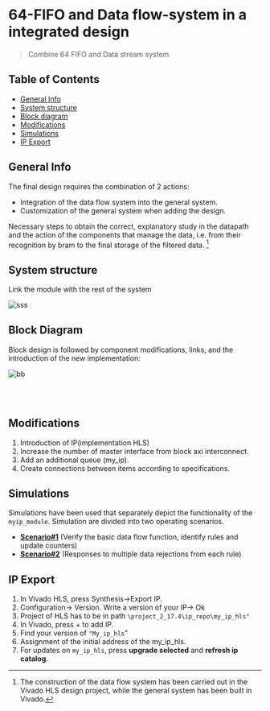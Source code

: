 # 64-FIFO and Data flow-system in a integrated design
>  Combine 64 FIFO and Data stream system

## Table of Contents
* [General Info](#general-info)
* [System structure](#rsoc-structure)
* [Block diagram](#block-diagram)
* [Modifications](#modifications)
* [Simulations](#simulations)
* [IP Export](#ip-export)

## General Info
The final design requires the combination of 2 actions:
* Integration of the data flow system into the general system.
* Customization of the general system when adding the design.

Necessary steps to obtain the correct, explanatory study in the datapath and the action of the components that manage the data, i.e. from their recognition by bram to the final storage of the filtered data. [^1]



## System structure
Link the module with the rest of the system

![sss](https://user-images.githubusercontent.com/22920222/160258889-758e2f17-1ee2-4759-b5f4-eebea1a9c105.png)



## Block Diagram
Block design is followed by component modifications, links, and the introduction of the new implementation:

![bb](https://user-images.githubusercontent.com/22920222/160258831-65c68df3-a0e4-4770-850a-d94258c5bb0b.png)



<br><br>




## Modifications
1. Introduction of IP(implementation HLS)
2. Increase the number of master interface from block axi interconnect.
3. Add an additional queue (my_ip).
4. Create connections between items according to specifications.


## Simulations
Simulations have been used that separately depict the functionality of the `myip_module`. Simulation are divided into two operating scenarios.

* [__Scenario#1__](photo/scenario1) (Verify the basic data flow function, identify rules and update counters)
* [__Scenario#2__](photo/scenario2) (Responses to multiple data rejections from each rule)


## IP Export
1. In Vivado HLS, press Synthesis->Export IP.
2. Configuration-> Version. Write a version of your IP-> Ok
3. Project of HLS has to be in path `\project_2_17.4\ip_repo\my_ip_hls"`
4. In Vivado, press + to add IP.
5. Find your version of `"My_ip_hls`"
6. Assignment of the initial address of the my_ip_hls.
7. For updates on `my_ip_hls`, press __upgrade selected__ and __refresh ip catalog__.



[^1]: The construction of the data flow system has been carried out in the Vivado HLS design project, while the general system has been built in Vivado.
